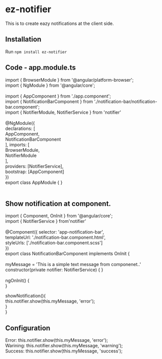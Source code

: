 # ez-notifier

This is to create eazy notifications at the client side.

## Installation

Run `npm install ez-notifier`

## Code - app.module.ts

import { BrowserModule } from '@angular/platform-browser';<br />
import { NgModule } from '@angular/core';<br />
<br />
import { AppComponent } from './app.component';<br />
import { NotificationBarComponent } from './notification-bar/notification-bar.component';<br />
import { NotifierModule, NotifierService } from 'notifier'<br />
<br />
@NgModule({<br />
  declarations: [<br />
    AppComponent,<br />
    NotificationBarComponent<br />
  ],
  imports: [<br />
    BrowserModule,<br />
    NotifierModule <br />
  ],<br />
  providers: [NotifierService],<br />
  bootstrap: [AppComponent]<br />
})<br />
export class AppModule { }<br />
<br />
## Show notification at component.

import { Component, OnInit } from '@angular/core';<br />
import { NotifierService } from'notifier'<br />
<br />
@Component({
  selector: 'app-notification-bar',<br />
  templateUrl: './notification-bar.component.html',<br />
  styleUrls: ['./notification-bar.component.scss']<br />
})<br />
export class NotificationBarComponent implements OnInit {<br /><br />
  myMessage = 'This is a simple text message from componenet..'<br />
  constructor(private notifier: NotifierService) { }<br />
<br />
  ngOnInit() {<br />
  }<br />

  showNotification(){<br />
    this.notifier.show(this.myMessage, 'error');<br />
  }<br />
} <br />


## Configuration

Error:  this.notifier.show(this.myMessage, 'error');<br />
Warining: this.notifier.show(this.myMessage, 'warning');<br />
Success: this.notifier.show(this.myMessage, 'success');<br />
